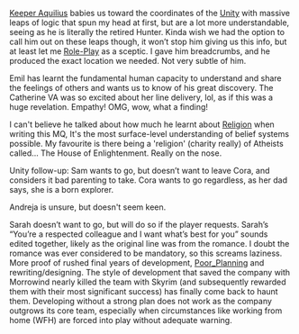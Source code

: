 [Keeper Aquilius](The_Hunter.md) babies us toward the coordinates of the [Unity](Unity.md) with massive leaps of logic that spun my head at first, but are a lot more understandable, seeing as he is literally the retired Hunter. 
Kinda wish we had the option to call him out on these leaps though, it won’t stop him giving us this info, but at least let me [Role-Play](Role-Playing.md) as a sceptic. 
I gave him breadcrumbs, and he produced the exact location we needed. Not very subtle of him.

Emil has learnt the fundamental human capacity to understand and share the feelings of others and wants us to know of his great discovery. The Catherine VA was so excited about her line delivery, lol, as if this was a huge revelation. Empathy! OMG, wow, what a finding!

I can't believe he talked about how much he learnt about [Religion](Religion.md) when writing this MQ, It's the most surface-level understanding of belief systems possible. My favourite is there being a 'religion' (charity really) of Atheists called... The House of Enlightenment. Really on the nose.

Unity follow-up: Sam wants to go, but doesn’t want to leave Cora, and considers it bad parenting to take. 
Cora wants to go regardless, as her dad says, she is a born explorer. 

Andreja is unsure, but doesn't seem keen. 

Sarah doesn’t want to go, but will do so if the player requests. 
	Sarah’s “You’re a respected colleague and I want what’s best for you” sounds edited together, likely as the original line was from the romance. I doubt the romance was ever considered to be mandatory, so this screams laziness. More proof of rushed final years of development, [Poor_Planning](Poor_Planning.md) and rewriting/designing. 
The style of development that saved the company with Morrowind nearly killed the team with Skyrim (and subsequently rewarded them with their most significant success) has finally come back to haunt them. Developing without a strong plan does not work as the company outgrows its core team, especially when circumstances like working from home (WFH) are forced into play without adequate warning.



